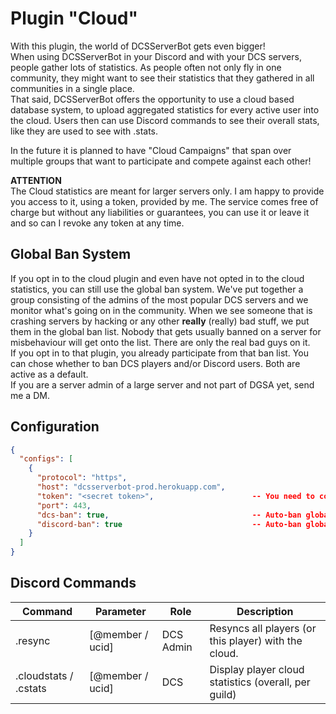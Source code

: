 # Plugin "Cloud"
With this plugin, the world of DCSServerBot gets even bigger!</br>
When using DCSServerBot in your Discord and with your DCS servers, people gather lots of statistics. As people often 
not only fly in one community, they might want to see their statistics that they gathered in all communities in a 
single place.</br>
That said, DCSServerBot offers the opportunity to use a cloud based database system, to upload aggregated statistics
for every active user into the cloud. Users then can use Discord commands to see their overall stats, like they are
used to see with .stats.

In the future it is planned to have "Cloud Campaigns" that span over multiple groups that want to participate and
compete against each other!

**__ATTENTION__**</br>
The Cloud statistics are meant for larger servers only. I am happy to provide you access to it, using a token, provided 
by me. The service comes free of charge but without any liabilities or guarantees, you can use it or leave it and so 
can I revoke any token at any time.

## Global Ban System
If you opt in to the cloud plugin and even have not opted in to the cloud statistics, you can still use the global ban
system. We've put together a group consisting of the admins of the most popular DCS servers and we monitor what's going
on in the community. When we see someone that is crashing servers by hacking or any other **really** (really) bad stuff,
we put them in the global ban list. Nobody that gets usually banned on a server for misbehaviour will get onto the list.
There are only the real bad guys on it.</br>
If you opt in to that plugin, you already participate from that ban list. You can chose whether to ban DCS players 
and/or Discord users. Both are active as a default.</br>
If you are a server admin of a large server and not part of DGSA yet, send me a DM.

## Configuration
```json
{
  "configs": [
    {
      "protocol": "https",
      "host": "dcsserverbot-prod.herokuapp.com",
      "token": "<secret token>",                      -- You need to contact me for a token, if you want to use this service.
      "port": 443,    
      "dcs-ban": true,                                -- Auto-ban globally banned DCS players (default).
      "discord-ban": true                             -- Auto-ban globally banned Discord members (default).
    }
  ]
}
```

## Discord Commands
| Command               | Parameter        | Role      | Description                                          |
|-----------------------|------------------|-----------|------------------------------------------------------|
| .resync               | [@member / ucid] | DCS Admin | Resyncs all players (or this player) with the cloud. |
| .cloudstats / .cstats | [@member / ucid] | DCS       | Display player cloud statistics (overall, per guild) |
